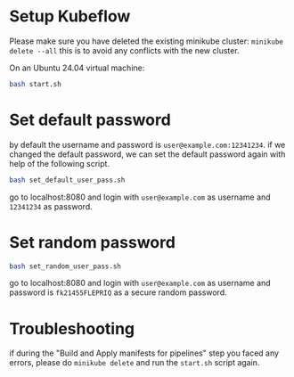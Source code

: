# Setup Kubeflow

Please make sure you have deleted the existing minikube cluster: `minikube delete --all` this is to avoid any conflicts
with the new cluster.

On an Ubuntu 24.04 virtual machine:

```bash
bash start.sh
```

# Set default password

by default the username and password is `user@example.com:12341234`.
if we changed the default password, we can set the default password again with help of the following script.

```bash
bash set_default_user_pass.sh
```

go to localhost:8080 and login with `user@example.com` as username and `12341234` as password.

# Set random password

```bash
bash set_random_user_pass.sh
```

go to localhost:8080 and login with `user@example.com` as username and password is `fk21455FLEPRIQ` as a secure random
password.

# Troubleshooting

if during the "Build and Apply manifests for pipelines" step you faced any errors, please do `minikube delete` and run
the `start.sh` script again.
